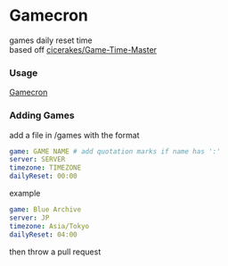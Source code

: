 # Gamecron

games daily reset time  
based off [cicerakes/Game-Time-Master](https://github.com/cicerakes/Game-Time-Master)

### Usage
[Gamecron](https://joshimello.github.io/Gamecron/)  

### Adding Games
add a file in /games with the format
```yaml
game: GAME NAME # add quotation marks if name has ':'
server: SERVER
timezone: TIMEZONE
dailyReset: 00:00
```
example
```yaml
game: Blue Archive
server: JP
timezone: Asia/Tokyo
dailyReset: 04:00
```
then throw a pull request
